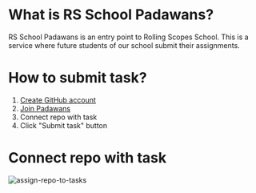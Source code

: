 # What is RS School Padawans?
RS School Padawans is an entry point to Rolling Scopes School. This is a service where future students of our school submit their assignments.

# How to submit task?
1. [Create GitHub account](https://github.com/join)
2. [Join Padawans](https://school.rollingscopes.com/padawan/login)
3. Connect repo with task
4. Click "Submit task" button

# Connect repo with task
![assign-repo-to-tasks](https://school.rollingscopes.com/padawan/guide/guide-repo-assign.gif)